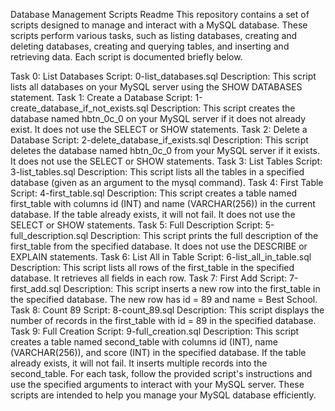 Database Management Scripts Readme
This repository contains a set of scripts designed to manage and interact with a MySQL database. These scripts perform various tasks, such as listing databases, creating and deleting databases, creating and querying tables, and inserting and retrieving data. Each script is documented briefly below.

Task 0: List Databases
Script: 0-list_databases.sql
Description: This script lists all databases on your MySQL server using the SHOW DATABASES statement.
Task 1: Create a Database
Script: 1-create_database_if_not_exists.sql
Description: This script creates the database named hbtn_0c_0 on your MySQL server if it does not already exist. It does not use the SELECT or SHOW statements.
Task 2: Delete a Database
Script: 2-delete_database_if_exists.sql
Description: This script deletes the database named hbtn_0c_0 from your MySQL server if it exists. It does not use the SELECT or SHOW statements.
Task 3: List Tables
Script: 3-list_tables.sql
Description: This script lists all the tables in a specified database (given as an argument to the mysql command).
Task 4: First Table
Script: 4-first_table.sql
Description: This script creates a table named first_table with columns id (INT) and name (VARCHAR(256)) in the current database. If the table already exists, it will not fail. It does not use the SELECT or SHOW statements.
Task 5: Full Description
Script: 5-full_description.sql
Description: This script prints the full description of the first_table from the specified database. It does not use the DESCRIBE or EXPLAIN statements.
Task 6: List All in Table
Script: 6-list_all_in_table.sql
Description: This script lists all rows of the first_table in the specified database. It retrieves all fields in each row.
Task 7: First Add
Script: 7-first_add.sql
Description: This script inserts a new row into the first_table in the specified database. The new row has id = 89 and name = Best School.
Task 8: Count 89
Script: 8-count_89.sql
Description: This script displays the number of records in the first_table with id = 89 in the specified database.
Task 9: Full Creation
Script: 9-full_creation.sql
Description: This script creates a table named second_table with columns id (INT), name (VARCHAR(256)), and score (INT) in the specified database. If the table already exists, it will not fail. It inserts multiple records into the second_table.
For each task, follow the provided script's instructions and use the specified arguments to interact with your MySQL server. These scripts are intended to help you manage your MySQL database efficiently.

